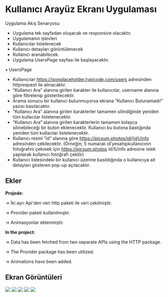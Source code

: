 # Kullanıcı Arayüz Ekranı Uygulaması
Uygulama Akış Senaryosu
- Uygulama tek sayfadan oluşacak ve responsive olacaktır.
- Uygulamanın işlevleri
- Kullanıcılar listelenecek
- Kullanıcı detayları görüntülenecek
- Kullanıcı aranabilecek.
- Uygulama UsersPage sayfası ile başlayacaktır.

• UsersPage
- Kullanıcılar https://jsonplaceholder.typicode.com/users adresinden httprequest ile alınacaktır.
- “Kullanıcı Ara” alanına girilen karakter ile kullanıcılar, username alanına göre filtrelenip gösterilecektir.
- Arama sonucu bir kullanıcı bulunmuyorsa ekrana “Kullanıcı Bulunamadı!” yazısı basılacaktır.
- “Kullanıcı Ara” alanına girilen karakterler tamamen silindiğinde yeniden tüm kullacılar listelenecektir.
- “Kullanıcı Ara” alanına girilen karakterlerin tamamen kolayca silinebileceği bir buton eklenecektir. Kullanıcı bu butona bastığında yeniden tüm kullacılar listelenecektir.
- Kullanıcı resmi “id” alanına göre https://picsum.photos/id/{id}/info adresinden çekilecektir. (Örneğin; 5 numaralı id’yesahipkullanıcının fotoğrafını çekmek için https://picsum.photos id/5/info adresine istek yapılarak kullanıcı fotoğrafı çekilir)
- Kullanıcı listesindeki bir kullanıcı üzerine basıldığında o kullanıcıya ait detayları gösteren pop-up açılacaktır.


## Ekler

<b>Projede:</b>

-> İki ayrı Api'den veri http paketi ile veri çekilmiştir.

-> Provider paketi kullanılmıştır.

-> Animasyonlar eklenmiştir.

<b>In the project:</b>

-> Data has been fetched from two separate APIs using the HTTP package.

-> The Provider package has been utilized.

-> Animations have been added.
  

## Ekran Görüntüleri 

<img src="ProjectSS/1.png" width="auto">
<img src="ProjectSS/2.png" width="auto">
<img src="ProjectSS/3.png" width="auto">
<img src="ProjectSS/4.png" width="auto">
<img src="ProjectSS/5.png" width="auto">


